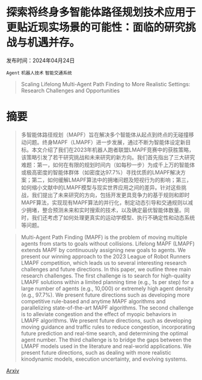 # 探索将终身多智能体路径规划技术应用于更贴近现实场景的可能性：面临的研究挑战与机遇并存。

发布时间：2024年04月24日

`Agent` `机器人技术` `智能交通系统`

> Scaling Lifelong Multi-Agent Path Finding to More Realistic Settings: Research Challenges and Opportunities

# 摘要

> 多智能体路径规划（MAPF）旨在解决多个智能体从起点到终点的无碰撞移动问题。终身MAPF（LMAPF）进一步发展，通过不断为智能体设定新目标。本文介绍了我们在2023年机器人跑者联盟LMAPF竞赛中的获胜策略，该策略引发了若干研究挑战和未来研究的新方向。我们首先指出了三大研究难题：第一，如何在有限的规划时间内（如每秒一步）为成千上万的智能体或极高密度的智能体群体（如密度达97.7%）寻找优质的LMAPF解决方案；第二，如何缓解LMAPF算法中的拥堵问题及短视行为的影响；第三，如何缩小文献中的LMAPF模型与现实世界应用之间的差异。针对这些挑战，我们提出了未来研究的方向，包括开发更具竞争力的基于规则和即时MAPF算法，实现现有MAPF算法的并行化，制定动态引导和交通规则以减少拥堵，整合预测未来和实时搜索的技术，以及确定最优智能体数量。同时，我们还考虑了如何处理更真实的运动学模型、执行不确定性和动态系统等问题。

> Multi-Agent Path Finding (MAPF) is the problem of moving multiple agents from starts to goals without collisions. Lifelong MAPF (LMAPF) extends MAPF by continuously assigning new goals to agents. We present our winning approach to the 2023 League of Robot Runners LMAPF competition, which leads us to several interesting research challenges and future directions. In this paper, we outline three main research challenges. The first challenge is to search for high-quality LMAPF solutions within a limited planning time (e.g., 1s per step) for a large number of agents (e.g., 10,000) or extremely high agent density (e.g., 97.7%). We present future directions such as developing more competitive rule-based and anytime MAPF algorithms and parallelizing state-of-the-art MAPF algorithms. The second challenge is to alleviate congestion and the effect of myopic behaviors in LMAPF algorithms. We present future directions, such as developing moving guidance and traffic rules to reduce congestion, incorporating future prediction and real-time search, and determining the optimal agent number. The third challenge is to bridge the gaps between the LMAPF models used in the literature and real-world applications. We present future directions, such as dealing with more realistic kinodynamic models, execution uncertainty, and evolving systems.

[Arxiv](https://arxiv.org/abs/2404.16162)